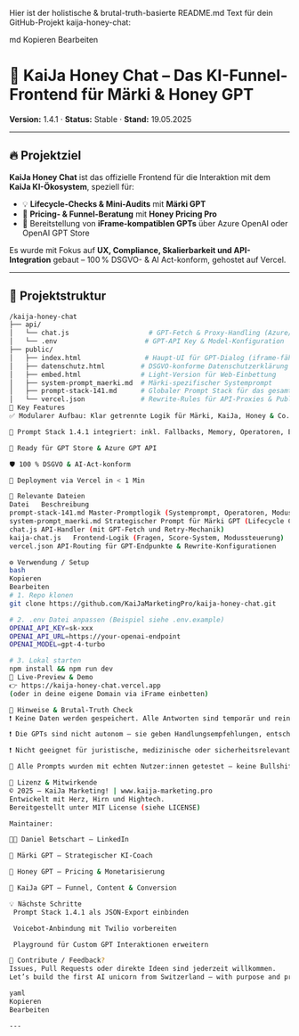 Hier ist der holistische & brutal-truth-basierte README.md Text für dein GitHub-Projekt
kaija-honey-chat:

md
Kopieren
Bearbeiten
# 🐝 KaiJa Honey Chat – Das KI-Funnel-Frontend für Märki & Honey GPT  
**Version:** 1.4.1 · **Status:** Stable · **Stand:** 19.05.2025

---

## 🔥 Projektziel

**KaiJa Honey Chat** ist das offizielle Frontend für die Interaktion mit dem **KaiJa KI-Ökosystem**, speziell für:

- 💡 **Lifecycle-Checks & Mini-Audits** mit **Märki GPT**
- 🐝 **Pricing- & Funnel-Beratung** mit **Honey Pricing Pro**
- 🎯 Bereitstellung von **iFrame-kompatiblen GPTs** über Azure OpenAI oder OpenAI GPT Store

Es wurde mit Fokus auf **UX, Compliance, Skalierbarkeit und API-Integration** gebaut – 100 % DSGVO- & AI Act-konform, gehostet auf Vercel.

---

## 🧱 Projektstruktur

```bash
/kaija-honey-chat
├── api/
│   └── chat.js                    # GPT-Fetch & Proxy-Handling (Azure/OpenAI)
│   └── .env                      # GPT-API Key & Model-Konfiguration
├── public/
│   ├── index.html                # Haupt-UI für GPT-Dialog (iframe-fähig)
│   ├── datenschutz.html         # DSGVO-konforme Datenschutzerklärung
│   ├── embed.html               # Light-Version für Web-Einbettung
│   ├── system-prompt_maerki.md  # Märki-spezifischer Systemprompt
│   ├── prompt-stack-141.md      # Globaler Prompt Stack für das gesamte GPT-Ökosystem
│   └── vercel.json              # Rewrite-Rules für API-Proxies & Public-Routing
🧬 Key Features
✅ Modularer Aufbau: Klar getrennte Logik für Märki, KaiJa, Honey & Co.

💬 Prompt Stack 1.4.1 integriert: inkl. Fallbacks, Memory, Operatoren, Ethikmodul

🔄 Ready für GPT Store & Azure GPT API

🛡 100 % DSGVO & AI-Act-konform

🚀 Deployment via Vercel in < 1 Min

📂 Relevante Dateien
Datei	Beschreibung
prompt-stack-141.md	Master-Promptlogik (Systemprompt, Operatoren, Moduslogik)
system-prompt_maerki.md	Strategischer Prompt für Märki GPT (Lifecycle Check, Decision Logic)
chat.js	API-Handler (mit GPT-Fetch und Retry-Mechanik)
kaija-chat.js	Frontend-Logik (Fragen, Score-System, Modussteuerung)
vercel.json	API-Routing für GPT-Endpunkte & Rewrite-Konfigurationen

⚙️ Verwendung / Setup
bash
Kopieren
Bearbeiten
# 1. Repo klonen
git clone https://github.com/KaiJaMarketingPro/kaija-honey-chat.git

# 2. .env Datei anpassen (Beispiel siehe .env.example)
OPENAI_API_KEY=sk-xxx
OPENAI_API_URL=https://your-openai-endpoint
OPENAI_MODEL=gpt-4-turbo

# 3. Lokal starten
npm install && npm run dev
🧪 Live-Preview & Demo
👉 https://kaija-honey-chat.vercel.app
(oder in deine eigene Domain via iFrame einbetten)

📌 Hinweise & Brutal-Truth Check
❗ Keine Daten werden gespeichert. Alle Antworten sind temporär und rein sitzungsbasiert.

❗ Die GPTs sind nicht autonom – sie geben Handlungsempfehlungen, entscheiden aber nichts ohne Kontext oder Interaktion.

❗ Nicht geeignet für juristische, medizinische oder sicherheitsrelevante Entscheidungen.

🧠 Alle Prompts wurden mit echten Nutzer:innen getestet – keine Bullshit-Floskeln, sondern Wirkung & Klarheit.

🧠 Lizenz & Mitwirkende
© 2025 – KaiJa Marketing! | www.kaija-marketing.pro
Entwickelt mit Herz, Hirn und Hightech.
Bereitgestellt unter MIT License (siehe LICENSE)

Maintainer:

🧑‍💻 Daniel Betschart – LinkedIn

🤖 Märki GPT – Strategischer KI-Coach

🐝 Honey GPT – Pricing & Monetarisierung

🎯 KaiJa GPT – Funnel, Content & Conversion

💡 Nächste Schritte
 Prompt Stack 1.4.1 als JSON-Export einbinden

 Voicebot-Anbindung mit Twilio vorbereiten

 Playground für Custom GPT Interaktionen erweitern

🙌 Contribute / Feedback?
Issues, Pull Requests oder direkte Ideen sind jederzeit willkommen.
Let’s build the first AI unicorn from Switzerland – with purpose and precision.

yaml
Kopieren
Bearbeiten

---
